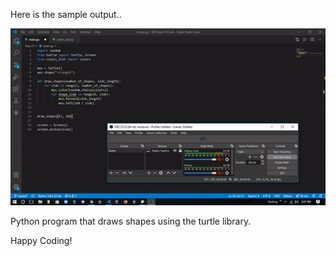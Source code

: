 Here is the sample output..

![output](shapes.gif)

Python program that draws shapes using the turtle library.

Happy Coding!